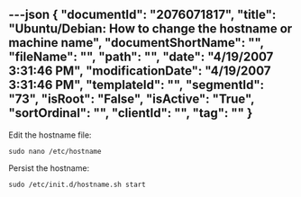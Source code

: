 ---json
{
  "documentId": "2076071817",
  "title": "Ubuntu/Debian: How to change the hostname or machine name",
  "documentShortName": "",
  "fileName": "",
  "path": "",
  "date": "4/19/2007 3:31:46 PM",
  "modificationDate": "4/19/2007 3:31:46 PM",
  "templateId": "",
  "segmentId": "73",
  "isRoot": "False",
  "isActive": "True",
  "sortOrdinal": "",
  "clientId": "",
  "tag": ""
}
---

Edit the hostname file:

    sudo nano /etc/hostname

Persist the hostname:

    sudo /etc/init.d/hostname.sh start
